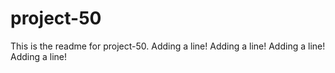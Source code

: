 # project-50

This is the readme for project-50.
Adding a line!
Adding a line!
Adding a line!
Adding a line!
